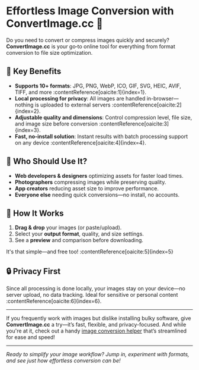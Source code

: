 # Effortless Image Conversion with ConvertImage.cc 🎨

Do you need to convert or compress images quickly and securely? **ConvertImage.cc** is your go‑to online tool for everything from format conversion to file size optimization.

## 🌟 Key Benefits

- **Supports 10+ formats**: JPG, PNG, WebP, ICO, GIF, SVG, HEIC, AVIF, TIFF, and more :contentReference[oaicite:1]{index=1}.
- **Local processing for privacy**: All images are handled in-browser—nothing is uploaded to external servers :contentReference[oaicite:2]{index=2}.
- **Adjustable quality and dimensions**: Control compression level, file size, and image size before conversion :contentReference[oaicite:3]{index=3}.
- **Fast, no-install solution**: Instant results with batch processing support on any device :contentReference[oaicite:4]{index=4}.

## 🎯 Who Should Use It?

- **Web developers & designers** optimizing assets for faster load times.
- **Photographers** compressing images while preserving quality.
- **App creators** reducing asset size to improve performance.
- **Everyone else** needing quick conversions—no install, no accounts.

## 🚀 How It Works

1. **Drag & drop** your images (or paste/upload).  
2. Select your **output format**, quality, and size settings.  
3. See a **preview** and comparison before downloading.  

It's that simple—and free too! :contentReference[oaicite:5]{index=5}

## 🔒 Privacy First

Since all processing is done locally, your images stay on your device—no server upload, no data tracking. Ideal for sensitive or personal content :contentReference[oaicite:6]{index=6}.

---

If you frequently work with images but dislike installing bulky software, give **ConvertImage.cc** a try—it’s fast, flexible, and privacy-focused. And while you're at it, check out a handy [image conversion helper](https://convertimage.cc/) that’s streamlined for ease and speed!

---

*Ready to simplify your image workflow? Jump in, experiment with formats, and see just how effortless conversion can be!*
